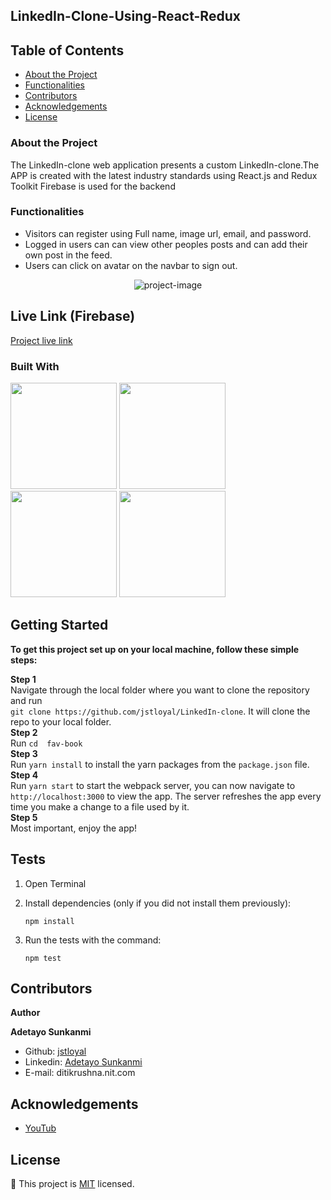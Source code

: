 ## LinkedIn-Clone-Using-React-Redux



## Table of Contents

- [About the Project](#about-the-project)
- [Functionalities](#functionalities)
- [Contributors](#contributors)
- [Acknowledgements](#acknowledgements)
- [License](#license)

### About the Project

The LinkedIn-clone web application presents a custom LinkedIn-clone.The APP is created with the latest industry standards using React.js and Redux Toolkit
Firebase is used for the backend <br>


### Functionalities

- Visitors can register using Full name, image url, email, and password.
- Logged in users can can view other peoples posts and can add their own post in the feed.
- Users can click on avatar on the navbar to sign out.

<p align="center">
    <img src="#" alt="project-image" >
</p>

## Live Link (Firebase)

[Project live link](https://linkedin-clone-e25d6.web.app/)

### Built With
<img target="_blank" src="https://www.metaltoad.com/sites/default/files/styles/large_personal_photo_870x500_/public/2020-05/react-js-blog-header.png?itok=VbfDeSgJ" width=170>
<img target="_blank" src="https://redux.js.org/img/redux-logo-landscape.png" width=170>
<img target="_blank" src="https://firebase.google.com/downloads/brand-guidelines/PNG/logo-standard.png" width=170>
<img target="_blank" src="https://cdn.freebiesupply.com/logos/thumbs/2x/git-logo.png" width=170>


## Getting Started

**To get this project set up on your local machine, follow these simple steps:**

**Step 1**<br>
Navigate through the local folder where you want to clone the repository and run<br>
`git clone https://github.com/jstloyal/LinkedIn-clone`. It will clone the repo to your local folder.<br>
**Step 2**<br>
Run `cd 
fav-book `<br>
**Step 3**<br>
Run `yarn install` to install the yarn packages from the `package.json` file.<br>
**Step 4**<br>
Run `yarn start` to start the webpack server, you can now navigate to `http://localhost:3000` to view the app. The server refreshes the app every time you make a change to a file used by it.<br>
**Step 5**<br>
Most important, enjoy the app!<br>

## Tests

1. Open Terminal

2. Install dependencies (only if you did not install them previously):

   `npm install`

3. Run the tests with the command:

   `npm test`


## Contributors

**Author**

​**Adetayo Sunkanmi**

- Github: [jstloyal](https://github.com/ditikrushna)
- Linkedin: [Adetayo Sunkanmi](https://www.linkedin.com/in/ditikrushna)
- E-mail: ditikrushna.nit.com

<!-- ACKNOWLEDGEMENTS -->

## Acknowledgements

- [YouTub]()

## License

📝
This project is [MIT](https://opensource.org/licenses/MIT) licensed.
